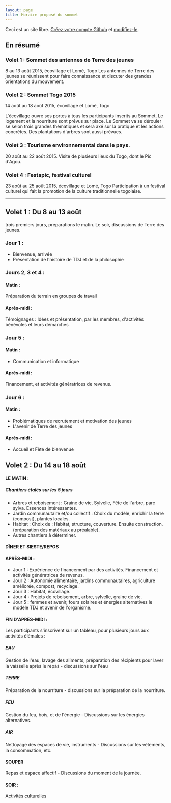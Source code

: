 ```yaml
---
layout: page
title: Horaire proposé du sommet
---
```


Ceci est un site libre. [Créez votre compte Github](https://github.com/join?return_to=https%3A%2F%2Fgithub.com%2Falberto56%2Fminisite-sommet-tdj%2Fedit%2Fgh-pages%2Fhoraire.md) et [modifiez-le](https://github.com/alberto56/minisite-sommet-tdj/edit/gh-pages/horaire.md).


En résumé
------------

### Volet 1 : Sommet des antennes de Terre des jeunes
8 au 13 août 2015, écovillage et Lomé, Togo
Les antennes de Terre des jeunes se réunissent pour faire connaissance et discuter des grandes orientations du mouvement.

### Volet 2 : Sommet Togo 2015
14 août au 18 août 2015, écovillage et Lomé, Togo

L'écovillage ouvre ses portes à tous les participants inscrits au Sommet.  Le logement et la nourriture sont prévus sur place.
Le Sommet va se dérouler se selon trois grandes thématiques et sera axé sur la pratique et les actions concrètes. Des plantations d'arbres sont aussi prévues.

### Volet 3 : Tourisme environnemental dans le pays.
20 août au 22 août 2015.
Visite de plusieurs lieux du Togo, dont le Pic d'Agou.

### Volet 4 : Festapic, festival culturel
23 août au 25 août 2015, écovillage et Lomé, Togo
Participation à un festival culturel qui fait la promotion de la culture traditionnelle togolaise.

***************************



Volet 1 : Du 8 au 13 août
---------------

trois premiers jours, préparations le matin.
Le soir, discussions de Terre des jeunes.

### Jour 1 :

 * Bienvenue, arrivée
 * Présentation de l'histoire de TDJ et de la philosophie

### Jours 2, 3 et 4 :

#### Matin :

Préparation du terrain en groupes de travail

#### Après-midi :

Témoignages : Idées et présentation, par les membres, d'activités bénévoles et leurs démarches

### Jour 5 :

#### Matin :

 * Communication et informatique

#### Après-midi :

Financement, et activités génératrices de revenus.

### Jour 6 :

#### Matin :

 * Problématiques de recrutement et motivation des jeunes
 * L'avenir de Terre des jeunes

#### Après-midi :

 * Accueil et Fête de bienvenue



Volet 2 : Du 14 au 18 août
----------------

#### LE MATIN :

##### Chantiers étalés sur les 5 jours

 * Arbres et reboisement : Graine de vie, Sylvelle, Fête de l'arbre, parc sylva. Essences intéressantes.
 * Jardin communautaire et/ou collectif : Choix du modèle, enrichir la terre (compost), plantes locales.
 * Habitat : Choix de : Habitat, structure, couverture. Ensuite construction. (préparation des matériaux au préalable).
 * Autres chantiers à déterminer.

#### DÎNER ET SIESTE/REPOS

#### APRÈS-MIDI :

 * Jour 1 : Expérience de financement par des activités. Financement et activités génératrices de revenus.
 * Jour 2 : Autonomie alimentaire, jardins communautaires, agriculture améliorée, compost, recyclage.
 * Jour 3 : Habitat, écovillage.
 * Jour 4 : Projets de reboisement, arbre, sylvelle, graine de vie.
 * Jour 5 : femmes et avenir, fours solaires et énergies alternatives
le modèle TDJ et avenir de l'organisme.

#### FIN D'APRÈS-MIDI :

Les participants s'inscrivent sur un tableau, pour plusieurs jours aux activités élémales :

##### EAU

Gestion de l'eau, lavage des aliments, préparation des récipients pour laver la vaisselle après le repas - discussions sur l'eau

##### TERRE

Préparation de la nourriture - discussions sur la préparation de la nourriture.

##### FEU

Gestion du feu, bois, et de l'énergie - Discussions sur les énergies alternatives.

##### AIR

Nettoyage des espaces de vie, instruments - Discussions sur les vêtements, la consommation, etc.

#### SOUPER

Repas et espace affectif - Discussions du moment de la journée.

#### SOIR :

Activités culturelles

